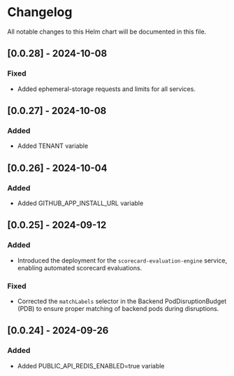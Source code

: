 # Changelog

All notable changes to this Helm chart will be documented in this file.

## [0.0.28] - 2024-10-08

### Fixed

- Added ephemeral-storage requests and limits for all services.

## [0.0.27] - 2024-10-08

### Added

- Added TENANT variable

## [0.0.26] - 2024-10-04

### Added

- Added GITHUB_APP_INSTALL_URL variable

## [0.0.25] - 2024-09-12

### Added

- Introduced the deployment for the `scorecard-evaluation-engine` service, enabling automated scorecard evaluations.

### Fixed

- Corrected the `matchLabels` selector in the Backend PodDisruptionBudget (PDB) to ensure proper matching of backend pods during disruptions.

## [0.0.24] - 2024-09-26

### Added

- Added PUBLIC_API_REDIS_ENABLED=true variable
